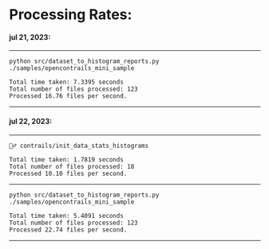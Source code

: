 # Processing Rates:

#### jul 21, 2023:
---
`python src/dataset_to_histogram_reports.py ./samples/opencontrails_mini_sample`
```
Total time taken: 7.3395 seconds
Total number of files processed: 123
Processed 16.76 files per second.
```
---
#### jul 22, 2023:
---
`👷‍♂️ contrails/init_data_stats_histograms`
```
Total time taken: 1.7819 seconds
Total number of files processed: 18
Processed 10.10 files per second.
```
---
`python src/dataset_to_histogram_reports.py ./samples/opencontrails_mini_sample`
```
Total time taken: 5.4091 seconds
Total number of files processed: 123
Processed 22.74 files per second.
```
---